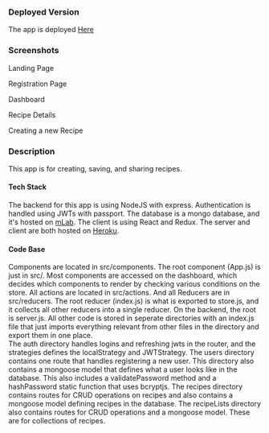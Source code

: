 ### Deployed Version
The app is deployed [Here](https://sean-fullstack-client.herokuapp.com/)

### Screenshots
Landing Page
[](./images/LandingPage.png)

Registration Page
[](./images/RegistrationPage.png)

Dashboard
[](./images/Dashboard.png)

Recipe Details
[](./images/RecipeDetails.png)

Creating a new Recipe
[](./images/NewRecipeForm.png)

### Description
This app is for creating, saving, and sharing recipes.
#### Tech Stack
The backend for this app is using NodeJS with express.  Authentication is handled using JWTs with passport.
The database is a mongo database, and it's hosted on [mLab](https://mlab.com/).
The client is using React and Redux.
The server and client are both hosted on [Heroku](https://www.heroku.com/).
#### Code Base
Components are located in src/components.  The root component (App.js) is just in src/.  Most components are accessed on the dashboard, which decides which components to render by checking various conditions on the store.
All actions are located in src/actions.  And all Reducers are in src/reducers.  The root reducer (index.js) is what is exported to store.js, and it collects all other reducers into a single reducer.
On the backend, the root is server.js.  All other code is stored in seperate directories with an index.js file that just imports everything relevant from other files in the directory and export them in one place.  
The auth directory handles logins and refreshing jwts in the router, and the strategies defines the localStrategy and JWTStrategy.
The users directory contains one route that handles registering a new user.  This directory also contains a mongoose model that defines what a user looks like in the database.  This also includes a validatePassword method and a hashPassword static function that uses bcryptjs.
The recipes directory contains routes for CRUD operations on recipes and also contains a mongoose model defining recipes in the database.
The recipeLists directory also contains routes for CRUD operations and a mongoose model.  These are for collections of recipes.
